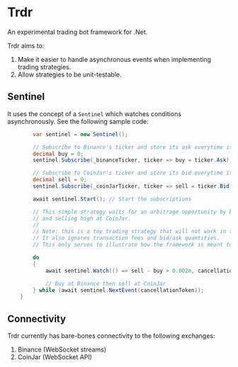 # Trdr
An experimental trading bot framework for .Net.

Trdr aims to:
1. Make it easier to handle asynchronous events when implementing trading strategies.
2. Allow strategies to be unit-testable.

## Sentinel

It uses the concept of a `Sentinel` which watches conditions asynchronously. See the following sample code:

```csharp
        var sentinel = new Sentinel();

        // Subscribe to Binance's ticker and store its ask everytime it's updated.
        decimal buy = 0;
        sentinel.Subscribe(_binanceTicker, ticker => buy = ticker.Ask);

        // Subscribe to CoinJar's ticker and store its bid everytime it's updated.
        decimal sell = 0;
        sentinel.Subscribe(_coinJarTicker, ticker => sell = ticker.Bid);

        await sentinel.Start(); // Start the subscriptions

        // This simple strategy waits for an arbitrage opportunity by buying low at Binance
        // and selling high at CoinJar.
        //
        // Note: this is a toy trading strategy that will not work in the real world.
        // It also ignores transaction fees and bid/ask quantities.
        // This only serves to illustrate how the framework is meant to be used.

        do
        {
            await sentinel.Watch(() => sell - buy > 0.002m, cancellationToken);

            // Buy at Binance then sell at CoinJar
        } while (await sentinel.NextEvent(cancellationToken));
    }
```

## Connectivity

Trdr currently has bare-bones connectivity to the following exchanges:

1. Binance (WebSocket streams)
2. CoinJar (WebSocket API)
